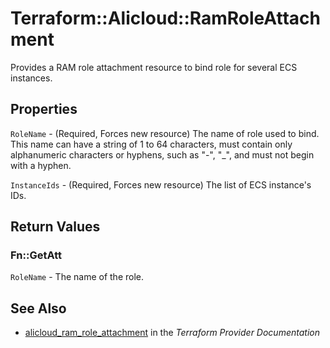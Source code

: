 # Terraform::Alicloud::RamRoleAttachment

Provides a RAM role attachment resource to bind role for several ECS instances.

## Properties

`RoleName` - (Required, Forces new resource) The name of role used to bind. This name can have a string of 1 to 64 characters, must contain only alphanumeric characters or hyphens, such as "-", "_", and must not begin with a hyphen.

`InstanceIds` - (Required, Forces new resource) The list of ECS instance's IDs.


## Return Values

### Fn::GetAtt

`RoleName` - The name of the role.

## See Also

* [alicloud_ram_role_attachment](https://www.terraform.io/docs/providers/alicloud/r/ram_role_attachment.html) in the _Terraform Provider Documentation_